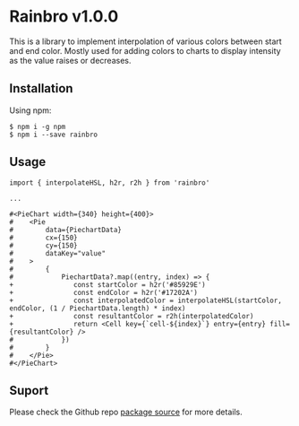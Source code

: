 # Rainbro v1.0.0

This is a library to implement interpolation of various colors between start and end color. Mostly used for adding colors to charts to display intensity as the value raises or decreases.


## Installation

Using npm:
```shell
$ npm i -g npm
$ npm i --save rainbro
```

## Usage
```
import { interpolateHSL, h2r, r2h } from 'rainbro'

...

#<PieChart width={340} height={400}>
#    <Pie
#        data={PiechartData}
#        cx={150}
#        cy={150}
#        dataKey="value"
#    >
#        {
#            PiechartData?.map((entry, index) => {
+               const startColor = h2r('#85929E')
+               const endColor = h2r('#17202A')
+               const interpolatedColor = interpolateHSL(startColor, endColor, (1 / PiechartData.length) * index)
+               const resultantColor = r2h(interpolatedColor)
+               return <Cell key={`cell-${index}`} entry={entry} fill={resultantColor} />
#            })
#        }
#    </Pie>
#</PieChart>

```
## Suport
Please check the Github repo [package source](https://github.com/rickieanand/rainbrow/) for more details.